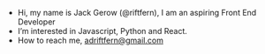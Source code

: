 -  Hi, my name is Jack Gerow (@riftfern), I am an aspiring Front End Developer 
- I’m interested in Javascript, Python and React.
-  How to reach me, adriftfern@gmail.com

<!---
riftfern/riftfern is a ✨ special ✨ repository because its `README.md` (this file) appears on your GitHub profile.
You can click the Preview link to take a look at your changes.
--->
